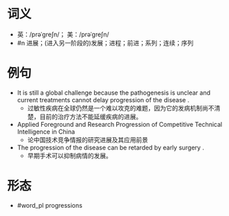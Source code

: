 # 词义
- 英：/prəˈɡreʃn/； 美：/prəˈɡreʃn/
- #n 进展；(进入另一阶段的)发展；进程；前进；系列；连续；序列
# 例句
- It is still a global challenge because the pathogenesis is unclear and current treatments cannot delay progression of the disease .
	- 过敏性疾病在全球仍然是一个难以攻克的难题，因为它的发病机制尚不清楚，目前的治疗方法不能延缓疾病的进展。
- Applied Foreground and Research Progression of Competitive Technical Intelligence in China
	- 论中国技术竞争情报的研究进展及其应用前景
- The progression of the disease can be retarded by early surgery .
	- 早期手术可以抑制病情的发展。
# 形态
- #word_pl progressions
